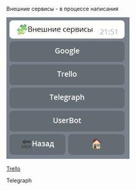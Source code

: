 
Внешние сервисы - в процессе написания

![](./1.png)





[Trello](/docs-test/_export/admin/trello-about)

Telegraph



